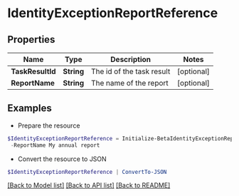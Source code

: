 # IdentityExceptionReportReference
## Properties

Name | Type | Description | Notes
------------ | ------------- | ------------- | -------------
**TaskResultId** | **String** | The id of the task result | [optional] 
**ReportName** | **String** | The name of the report | [optional] 

## Examples

- Prepare the resource
```powershell
$IdentityExceptionReportReference = Initialize-BetaIdentityExceptionReportReference  -TaskResultId null `
 -ReportName My annual report
```

- Convert the resource to JSON
```powershell
$IdentityExceptionReportReference | ConvertTo-JSON
```

[[Back to Model list]](../README.md#documentation-for-models) [[Back to API list]](../README.md#documentation-for-api-endpoints) [[Back to README]](../README.md)

